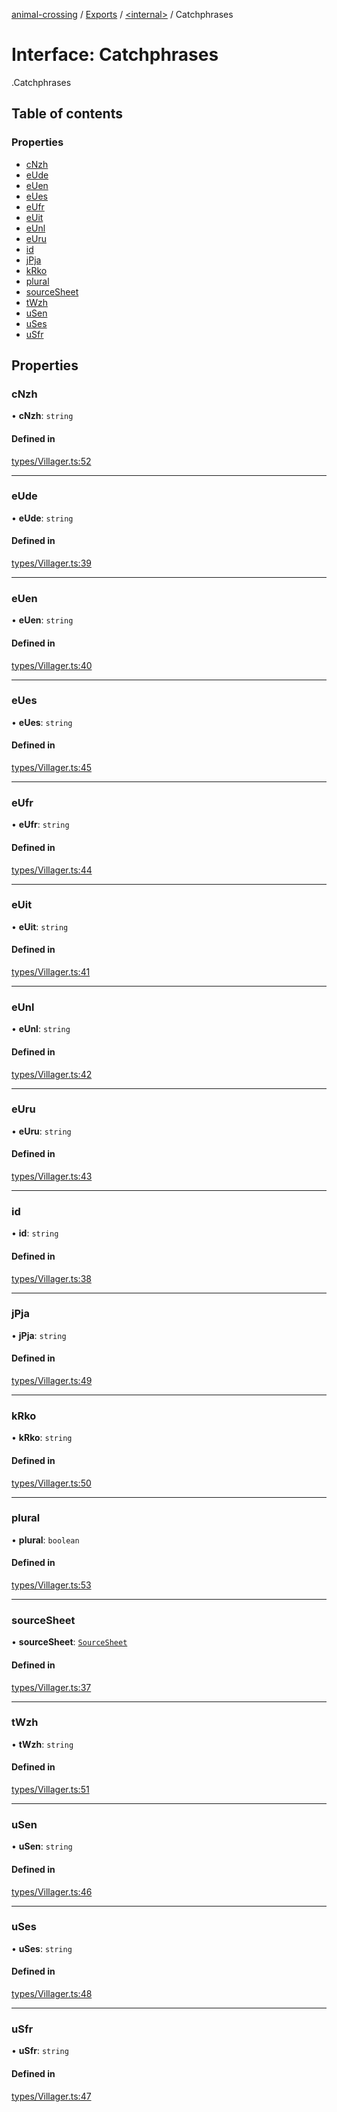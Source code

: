 [animal-crossing](../README.md) / [Exports](../modules.md) / [<internal\>](../modules/internal_.md) / Catchphrases

# Interface: Catchphrases

[<internal>](../modules/internal_.md).Catchphrases

## Table of contents

### Properties

- [cNzh](internal_.Catchphrases.md#cnzh)
- [eUde](internal_.Catchphrases.md#eude)
- [eUen](internal_.Catchphrases.md#euen)
- [eUes](internal_.Catchphrases.md#eues)
- [eUfr](internal_.Catchphrases.md#eufr)
- [eUit](internal_.Catchphrases.md#euit)
- [eUnl](internal_.Catchphrases.md#eunl)
- [eUru](internal_.Catchphrases.md#euru)
- [id](internal_.Catchphrases.md#id)
- [jPja](internal_.Catchphrases.md#jpja)
- [kRko](internal_.Catchphrases.md#krko)
- [plural](internal_.Catchphrases.md#plural)
- [sourceSheet](internal_.Catchphrases.md#sourcesheet)
- [tWzh](internal_.Catchphrases.md#twzh)
- [uSen](internal_.Catchphrases.md#usen)
- [uSes](internal_.Catchphrases.md#uses)
- [uSfr](internal_.Catchphrases.md#usfr)

## Properties

### cNzh

• **cNzh**: `string`

#### Defined in

[types/Villager.ts:52](https://github.com/Norviah/animal-crossing/blob/4d5e5b0/module/types/Villager.ts#L52)

___

### eUde

• **eUde**: `string`

#### Defined in

[types/Villager.ts:39](https://github.com/Norviah/animal-crossing/blob/4d5e5b0/module/types/Villager.ts#L39)

___

### eUen

• **eUen**: `string`

#### Defined in

[types/Villager.ts:40](https://github.com/Norviah/animal-crossing/blob/4d5e5b0/module/types/Villager.ts#L40)

___

### eUes

• **eUes**: `string`

#### Defined in

[types/Villager.ts:45](https://github.com/Norviah/animal-crossing/blob/4d5e5b0/module/types/Villager.ts#L45)

___

### eUfr

• **eUfr**: `string`

#### Defined in

[types/Villager.ts:44](https://github.com/Norviah/animal-crossing/blob/4d5e5b0/module/types/Villager.ts#L44)

___

### eUit

• **eUit**: `string`

#### Defined in

[types/Villager.ts:41](https://github.com/Norviah/animal-crossing/blob/4d5e5b0/module/types/Villager.ts#L41)

___

### eUnl

• **eUnl**: `string`

#### Defined in

[types/Villager.ts:42](https://github.com/Norviah/animal-crossing/blob/4d5e5b0/module/types/Villager.ts#L42)

___

### eUru

• **eUru**: `string`

#### Defined in

[types/Villager.ts:43](https://github.com/Norviah/animal-crossing/blob/4d5e5b0/module/types/Villager.ts#L43)

___

### id

• **id**: `string`

#### Defined in

[types/Villager.ts:38](https://github.com/Norviah/animal-crossing/blob/4d5e5b0/module/types/Villager.ts#L38)

___

### jPja

• **jPja**: `string`

#### Defined in

[types/Villager.ts:49](https://github.com/Norviah/animal-crossing/blob/4d5e5b0/module/types/Villager.ts#L49)

___

### kRko

• **kRko**: `string`

#### Defined in

[types/Villager.ts:50](https://github.com/Norviah/animal-crossing/blob/4d5e5b0/module/types/Villager.ts#L50)

___

### plural

• **plural**: `boolean`

#### Defined in

[types/Villager.ts:53](https://github.com/Norviah/animal-crossing/blob/4d5e5b0/module/types/Villager.ts#L53)

___

### sourceSheet

• **sourceSheet**: [`SourceSheet`](../enums/internal_.SourceSheet-2.md)

#### Defined in

[types/Villager.ts:37](https://github.com/Norviah/animal-crossing/blob/4d5e5b0/module/types/Villager.ts#L37)

___

### tWzh

• **tWzh**: `string`

#### Defined in

[types/Villager.ts:51](https://github.com/Norviah/animal-crossing/blob/4d5e5b0/module/types/Villager.ts#L51)

___

### uSen

• **uSen**: `string`

#### Defined in

[types/Villager.ts:46](https://github.com/Norviah/animal-crossing/blob/4d5e5b0/module/types/Villager.ts#L46)

___

### uSes

• **uSes**: `string`

#### Defined in

[types/Villager.ts:48](https://github.com/Norviah/animal-crossing/blob/4d5e5b0/module/types/Villager.ts#L48)

___

### uSfr

• **uSfr**: `string`

#### Defined in

[types/Villager.ts:47](https://github.com/Norviah/animal-crossing/blob/4d5e5b0/module/types/Villager.ts#L47)
